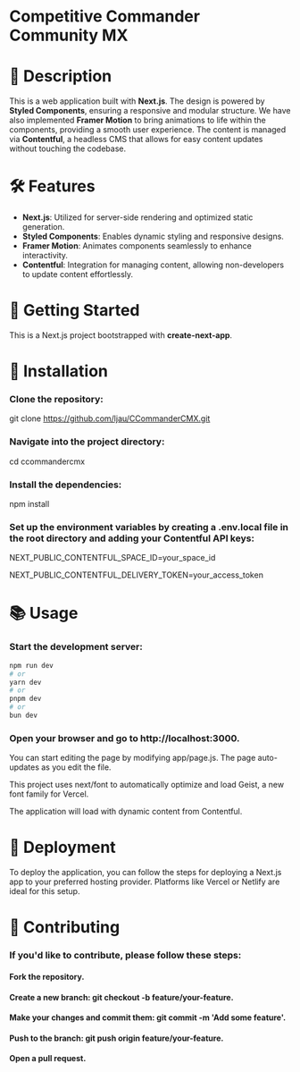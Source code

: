 
# Competitive Commander Community MX

# 📖 Description

This is a web application built with **Next.js**. The design is powered by **Styled Components**, ensuring a responsive and modular structure. We have also implemented **Framer Motion** to bring animations to life within the components, providing a smooth user experience. The content is managed via **Contentful**, a headless CMS that allows for easy content updates without touching the codebase.

# 🛠️ Features

- **Next.js**: Utilized for server-side rendering and optimized static generation.
- **Styled Components**: Enables dynamic styling and responsive designs.
- **Framer Motion**: Animates components seamlessly to enhance interactivity.
- **Contentful**: Integration for managing content, allowing non-developers to update content effortlessly.

# 🔧 Getting Started

This is a Next.js project bootstrapped with **create-next-app**.

# 📝 Installation
### Clone the repository:


git clone https://github.com/ljau/CCommanderCMX.git

### Navigate into the project directory:

cd ccommandercmx

### Install the dependencies:

npm install

### Set up the environment variables by creating a .env.local file in the root directory and adding your Contentful API keys:


NEXT_PUBLIC_CONTENTFUL_SPACE_ID=your_space_id

NEXT_PUBLIC_CONTENTFUL_DELIVERY_TOKEN=your_access_token

# 📚 Usage

### Start the development server:
```bash
npm run dev
# or
yarn dev
# or
pnpm dev
# or
bun dev
```

### Open your browser and go to http://localhost:3000.

You can start editing the page by modifying app/page.js. The page auto-updates as you edit the file.

This project uses next/font to automatically optimize and load Geist, a new font family for Vercel.

 The application will load with dynamic content from Contentful.

# 🚀 Deployment
 To deploy the application, you can follow the steps for deploying a Next.js app to your preferred hosting provider. Platforms like Vercel or Netlify are ideal for this setup.

# 🤝 Contributing
### If you'd like to contribute, please follow these steps:

#### Fork the repository.
#### Create a new branch: git checkout -b feature/your-feature.
#### Make your changes and commit them: git commit -m 'Add some feature'.
#### Push to the branch: git push origin feature/your-feature.
#### Open a pull request.

